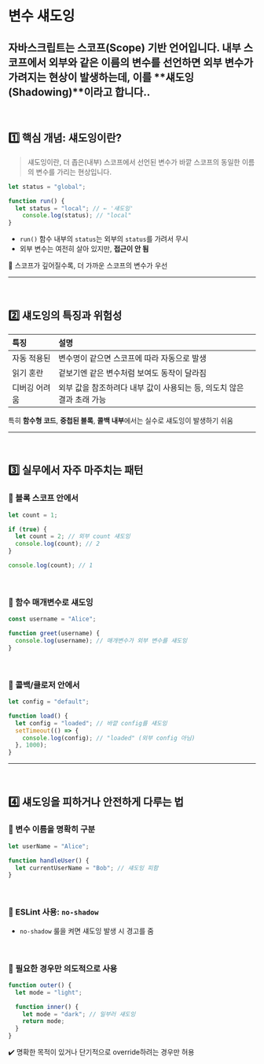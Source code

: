 # 변수 섀도잉
자바스크립트는 스코프(Scope) 기반 언어입니다.
내부 스코프에서 외부와 같은 이름의 변수를 선언하면 외부 변수가 가려지는 현상이 발생하는데, 이를 **섀도잉(Shadowing)**이라고 합니다..
---
<br>

## 1️⃣ 핵심 개념: 섀도잉이란?
> 섀도잉이란, 더 좁은(내부) 스코프에서 선언된 변수가 바깥 스코프의 동일한 이름의 변수를 가리는 현상입니다.

```js
let status = "global";

function run() {
  let status = "local"; // ← '섀도잉'
	console.log(status); // "local"
}
```
- `run()` 함수 내부의 `status`는 외부의 `status`를 가려서 무시
- 외부 변수는 여전히 살아 있지만, **접근이 안 됨**

📌 스코프가 깊어질수록, 더 가까운 스코프의 변수가 우선

---
<br>

## 2️⃣ 섀도잉의 특징과 위험성
|특징|설명|
|:---|:---|
|자동 적용된|변수명이 같으면 스코프에 따라 자동으로 발생|
|읽기 혼란|겉보기엔 같은 변수처럼 보여도 동작이 달라짐|
|디버깅 어려움|외부 값을 참조하려다 내부 값이 사용되는 등, 의도치 않은 결과 초래 가능|

특히 **함수형 코드**, **중첩된 블록**, **콜백 내부**에서는 실수로 섀도잉이 발생하기 쉬움

---
<br>

## 3️⃣ 실무에서 자주 마주치는 패턴
### 🔹 블록 스코프 안에서
```js
let count = 1;

if (true) {
  let count = 2; // 외부 count 섀도잉
  console.log(count); // 2
}

console.log(count); // 1
```

<br>

### 🔹 함수 매개변수로 섀도잉
```js
const username = "Alice";

function greet(username) {
  console.log(username); // 매개변수가 외부 변수를 섀도잉
}
```

<br>

### 🔹 콜백/클로저 안에서
```js
let config = "default";

function load() {
  let config = "loaded"; // 바깥 config를 섀도잉
  setTimeout(() => {
    console.log(config); // "loaded" (외부 config 아님)
  }, 1000);
}
```

---
<br>

## 4️⃣ 섀도잉을 피하거나 안전하게 다루는 법
### 🔹 변수 이름을 명확히 구분
```js
let userName = "Alice";

function handleUser() {
  let currentUserName = "Bob"; // 섀도잉 피함
}
```

<br>

### 🔹 ESLint 사용: `no-shadow`
- `no-shadow` 룰을 켜면 섀도잉 발생 시 경고를 줌

<br>

### 🔹 필요한 경우만 의도적으로 사용
```js
function outer() {
  let mode = "light";

  function inner() {
    let mode = "dark"; // 일부러 섀도잉
    return mode;
  }
}
```
✔️ 명확한 목적이 있거나 단기적으로 override하려는 경우만 허용

